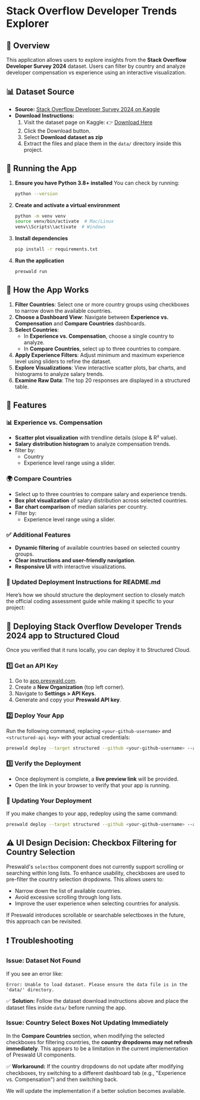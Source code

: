 # Stack Overflow Developer Trends Explorer

## 📌 Overview

This application allows users to explore insights from the **Stack Overflow Developer Survey 2024** dataset. Users can filter by country and analyze developer compensation vs experience using an interactive visualization.

## 📊 Dataset Source

- **Source:** [Stack Overflow Developer Survey 2024 on Kaggle](https://www.kaggle.com/datasets/berkayalan/stack-overflow-annual-developer-survey-2024)
- **Download Instructions:**
  1. Visit the dataset page on Kaggle:
     👉 [Download Here](https://www.kaggle.com/datasets/berkayalan/stack-overflow-annual-developer-survey-2024)
  2. Click the Download button.
  3. Select **Download dataset as zip**
  4. Extract the files and place them in the `data/` directory inside this project.

## 🚀 Running the App

1. **Ensure you have Python 3.8+ installed**
   You can check by running:
   ```bash
   python --version
   ```

2. **Create and activate a virtual environment**
   ```bash
   python -m venv venv
   source venv/bin/activate  # Mac/Linux
   venv\\Scripts\\activate  # Windows
   ```

3. **Install dependencies**
   ```bash
   pip install -r requirements.txt
   ```

4. **Run the application**
   ```bash
   preswald run
   ```

## 📖 How the App Works

1. **Filter Countries**: Select one or more country groups using checkboxes to narrow down the available countries.
2. **Choose a Dashboard View**: Navigate between **Experience vs. Compensation** and **Compare Countries** dashboards.
3. **Select Countries**:
   - In **Experience vs. Compensation**, choose a single country to analyze.
   - In **Compare Countries**, select up to three countries to compare.
4. **Apply Experience Filters**: Adjust minimum and maximum experience level using sliders to refine the dataset.
5. **Explore Visualizations**: View interactive scatter plots, bar charts, and histograms to analyze salary trends.
6. **Examine Raw Data**: The top 20 responses are displayed in a structured table.

## 🚀 Features

### 📊 Experience vs. Compensation
- **Scatter plot visualization** with trendline details (slope & R² value).
- **Salary distribution histogram** to analyze compensation trends.
- filter by:
  - Country
  - Experience level range using a slider.

### 🌍 Compare Countries
- Select up to three countries to compare salary and experience trends.
- **Box plot visualization** of salary distribution across selected countries.
- **Bar chart comparison** of median salaries per country.
- Filter by:
  - Experience level range using a slider.

### ✅ Additional Features
- **Dynamic filtering** of available countries based on selected country groups.
- **Clear instructions and user-friendly navigation**.
- **Responsive UI** with interactive visualizations.

### 📌 **Updated Deployment Instructions for README.md**
Here’s how we should structure the deployment section to closely match the official coding assessment guide while making it specific to your project:

## 🚀 Deploying Stack Overflow Developer Trends 2024 app to Structured Cloud

Once you verified that it runs locally, you can deploy it to Structured Cloud.

### 1️⃣ **Get an API Key**
1. Go to [app.preswald.com](https://app.preswald.com/).
2. Create a **New Organization** (top left corner).
3. Navigate to **Settings > API Keys**.
4. Generate and copy your **Preswald API key**.

### 2️⃣ **Deploy Your App**
Run the following command, replacing `<your-github-username>` and `<structured-api-key>` with your actual credentials:

```bash
preswald deploy --target structured --github <your-github-username> --api-key <structured-api-key> hello.py
```

### 3️⃣ **Verify the Deployment**
- Once deployment is complete, a **live preview link** will be provided.
- Open the link in your browser to verify that your app is running.

### 🔄 **Updating Your Deployment**
If you make changes to your app, redeploy using the same command:
```bash
preswald deploy --target structured --github <your-github-username> --api-key <structured-api-key> hello.py
```

## ⚠️ UI Design Decision: Checkbox Filtering for Country Selection

Preswald's `selectbox` component does not currently support scrolling or searching within long lists. To enhance usability, checkboxes are used to pre-filter the country selection dropdowns. This allows users to:
- Narrow down the list of available countries.
- Avoid excessive scrolling through long lists.
- Improve the user experience when selecting countries for analysis.

If Preswald introduces scrollable or searchable selectboxes in the future, this approach can be revisited.

## ❗ Troubleshooting

### Issue: Dataset Not Found
If you see an error like:
```
Error: Unable to load dataset. Please ensure the data file is in the 'data/' directory.
```
✅ **Solution:** Follow the dataset download instructions above and place the dataset files inside `data/` before running the app.

### Issue: Country Select Boxes Not Updating Immediately
In the **Compare Countries** section, when modifying the selected checkboxes for filtering countries, the **country dropdowns may not refresh immediately**. This appears to be a limitation in the current implementation of Preswald UI components.

✅ **Workaround:** If the country dropdowns do not update after modifying checkboxes, try switching to a different dashboard tab (e.g., "Experience vs. Compensation") and then switching back.

We will update the implementation if a better solution becomes available.